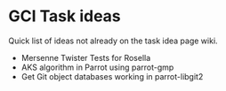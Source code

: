 # GCI Task ideas

Quick list of ideas not already on the task idea page wiki.

* Mersenne Twister Tests for Rosella
* AKS algorithm in Parrot using parrot-gmp
* Get Git object databases working in parrot-libgit2
